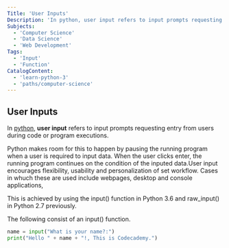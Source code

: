 ```yaml
---
Title: 'User Inputs'
Description: 'In python, user input refers to input prompts requesting entry from users during code or program executions.'
Subjects:
  - 'Computer Science'
  - 'Data Science'
  - 'Web Development'
Tags:
  - 'Input'
  - 'Function'
CatalogContent:
  - 'learn-python-3'
  - 'paths/computer-science'
---
```


## User Inputs

In [python](https://www.codecademy.com/resources/docs/python), **user input** refers to input prompts requesting entry from users during code or program executions. 

Python makes room for this to happen by pausing the running program when a user is required to input data. When the user clicks enter, the running program continues on the condition of the inputed data.User input encourages flexibility, usability and personalization of set workflow. Cases in whuch these are used include webpages, desktop and console applications, 

This is achieved by using the input() function in Python 3.6 and raw_input() in Python 2.7 previously. 

The following consist of an input() function. 

```py
name = input("What is your name?:")
print("Hello " + name + "!, This is Codecademy.")

```
